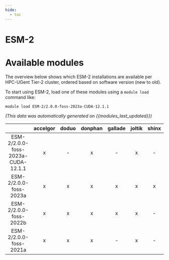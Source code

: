 ```yaml
---
hide:
  - toc
---
```


ESM-2
=====

# Available modules


The overview below shows which ESM-2 installations are available per HPC-UGent Tier-2 cluster, ordered based on software version (new to old).

To start using ESM-2, load one of these modules using a `module load` command like:

```shell
module load ESM-2/2.0.0-foss-2023a-CUDA-12.1.1
```

*(This data was automatically generated on {{modules_last_updated}})*  

| |accelgor|doduo|donphan|gallade|joltik|shinx|skitty|
| :---: | :---: | :---: | :---: | :---: | :---: | :---: | :---: |
|ESM-2/2.0.0-foss-2023a-CUDA-12.1.1|x|-|x|-|x|-|-|
|ESM-2/2.0.0-foss-2023a|x|x|x|x|x|x|x|
|ESM-2/2.0.0-foss-2022b|x|x|x|x|x|-|-|
|ESM-2/2.0.0-foss-2021a|x|x|x|-|x|-|-|
